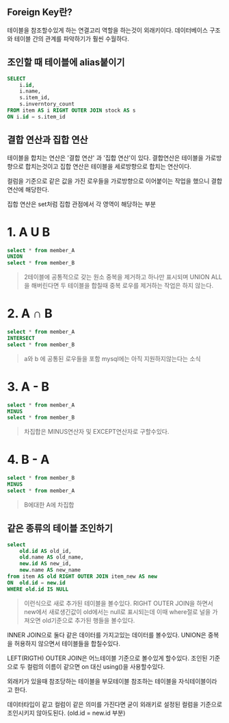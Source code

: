 ## Foreign Key란?
테이블을 참조할수있게 하는 연결고리 역할을 하는것이 외래키이다.
데이터베이스 구조와 테이블 간의 관계를 파악하기가 훨씬 수월하다.

## 조인할 때 테이블에 alias붙이기
```sql
SELECT 
	i.id,
	i.name,
	s.item_id,
	s.inverntory_count
FROM item AS i RIGHT OUTER JOIN stock AS s
ON i.id = s.item_id
```

## 결합 연산과 집합 연산
테이블을 합치는 연산은 '결합 연산' 과 '집합 연산'이 있다.
결합연산은 테이블을 가로방향으로 합치는것이고
집합 연산은 테이블을 세로방향으로 합치는 연산이다.

컬럼을 기준으로 같은 값을 가진 로우들을 가로방향으로 이어붙이는 작업을 했으니 결합연산에 해당한다.

집합 연산은 set처럼 집합 관점에서 각 영역이 해당하는 부분
# 1. A **U B**
```sql
select * from member_A
UNION
select * from member_B
```
> 2테이블에 공통적으로 갖는 원소 중복을 제거하고 하나만 표시되며 UNION ALL을 해버린다면 두 테이블을 합칠때 중복 로우를 제거하는 작업은 하지 않는다.

# **2. A ∩ B**
```sql
select * from member_A
INTERSECT
select * from member_B
```
> a와 b 에 공통된 로우들을 포함
mysql에는 아직 지원하지않는다는 소식

# **3. A - B**
```sql
select * from member_A
MINUS
select * from member_B
```
> 차집합은 MINUS연산자 및 EXCEPT연산자로 구할수있다.

# **4. B - A**
```sql
select * from member_B
MINUS
select * from member_A
```
> B에대한 A에 차집합

## 같은 종류의 테이블 조인하기
```sql
select 
    old.id AS old_id,
    old.name AS old_name,
    new.id AS new_id,
    new.name AS new_name
from item AS old RIGHT OUTER JOIN item_new AS new
ON  old.id = new.id
WHERE old.id IS NULL
```
> 이런식으로 새로 추가된 테이블을 볼수있다. RIGHT OUTER JOIN을  하면서 new에서 새로생긴값이 old에서는 null로 표시되는데 이때 where절로  널을 가져오면 old기준으로 추가된 행들을 볼수있다.

INNER JOIN으로 둘다 같은 데이터를 가지고있는 데이터를 볼수있다.
UNION은 중복을 허용하지 않으면서 테이블들을 합칠수있다.

LEFT(RIGTH) OUTER JOIN은 어느테이블 기준으로 볼수있게 할수있다.
조인된 기준으로 두 컬럼의 이름이 같으면 on 대신 using()을 사용할수있다.

외래키가 있을때 참조당하는 테이블을 부모테이블
참조하는 테이블을 자식테이블이라고 한다.

데이터타입이 같고 컬럼이 같은 의미를 가진다면 굳이 외래키로 설정된 컬럼을 기준으로 조인시키지 않아도된다. (old.id = new.id 부분)
